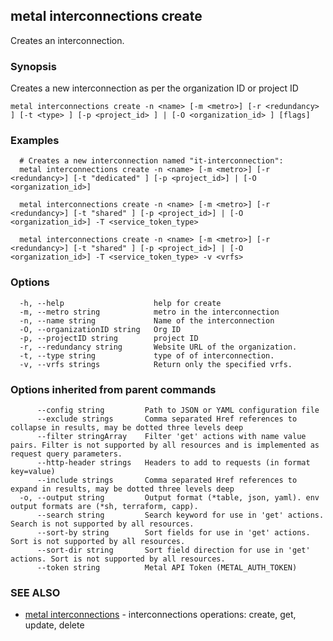 ## metal interconnections create

Creates an interconnection.

### Synopsis

Creates a new interconnection as per the organization ID or project ID 

```
metal interconnections create -n <name> [-m <metro>] [-r <redundancy> ] [-t <type> ] [-p <project_id> ] | [-O <organization_id> ] [flags]
```

### Examples

```
  # Creates a new interconnection named "it-interconnection":
  metal interconnections create -n <name> [-m <metro>] [-r <redundancy>] [-t "dedicated" ] [-p <project_id>] | [-O <organization_id>]

  metal interconnections create -n <name> [-m <metro>] [-r <redundancy>] [-t "shared" ] [-p <project_id>] | [-O <organization_id>] -T <service_token_type>

  metal interconnections create -n <name> [-m <metro>] [-r <redundancy>] [-t "shared" ] [-p <project_id>] | [-O <organization_id>] -T <service_token_type> -v <vrfs>
```

### Options

```
  -h, --help                    help for create
  -m, --metro string            metro in the interconnection
  -n, --name string             Name of the interconnection
  -O, --organizationID string   Org ID
  -p, --projectID string        project ID
  -r, --redundancy string       Website URL of the organization.
  -t, --type string             type of of interconnection.
  -v, --vrfs strings            Return only the specified vrfs.
```

### Options inherited from parent commands

```
      --config string         Path to JSON or YAML configuration file
      --exclude strings       Comma separated Href references to collapse in results, may be dotted three levels deep
      --filter stringArray    Filter 'get' actions with name value pairs. Filter is not supported by all resources and is implemented as request query parameters.
      --http-header strings   Headers to add to requests (in format key=value)
      --include strings       Comma separated Href references to expand in results, may be dotted three levels deep
  -o, --output string         Output format (*table, json, yaml). env output formats are (*sh, terraform, capp).
      --search string         Search keyword for use in 'get' actions. Search is not supported by all resources.
      --sort-by string        Sort fields for use in 'get' actions. Sort is not supported by all resources.
      --sort-dir string       Sort field direction for use in 'get' actions. Sort is not supported by all resources.
      --token string          Metal API Token (METAL_AUTH_TOKEN)
```

### SEE ALSO

* [metal interconnections](metal_interconnections.md)	 - interconnections operations: create, get, update, delete

